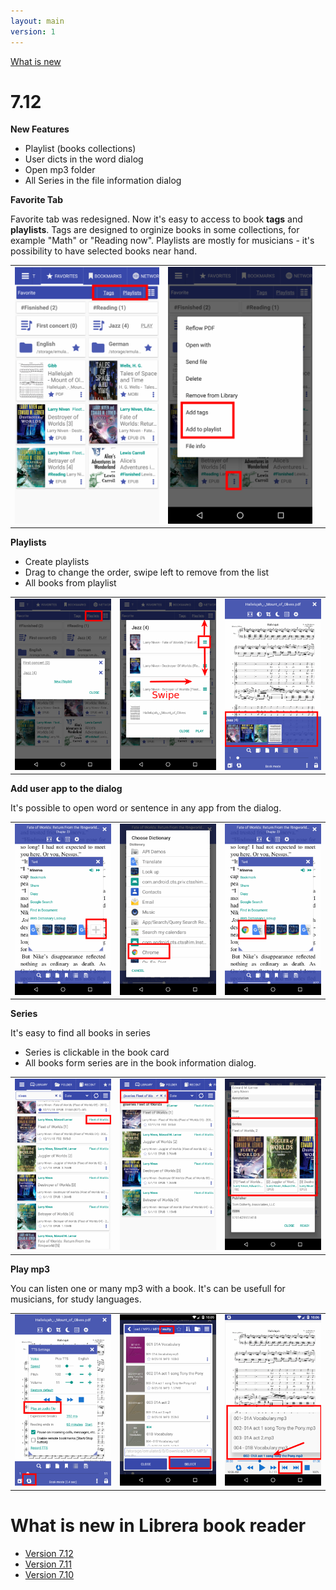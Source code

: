 ```yaml
---
layout: main
version: 1
---
```

[What is new](/wiki/what-is-new)

# 7.12

**New Features**

* Playlist (books collections)
* User dicts in the word dialog 
* Open mp3 folder
* All Series in the file information dialog



**Favorite Tab**

Favorite tab was redesigned. Now it's easy to access to book **tags** and **playlists**.
Tags are designed to orginize books in some collections, for example "Math" or "Reading now".
Playlists are mostly for musicians - it's possibility to have selected books near hand.


||||
|-|-|-|
|![](1.png)|![](2.png)||

**Playlists**

* Create playlists
* Drag to change the order, swipe left to remove from the list
* All books from playlist

||||
|-|-|-|
|![](4.png)|![](5.png)|![](6.png)|

**Add user app to the dialog**

It's possible to open word or sentence in any app from the dialog.

||||
|-|-|-|
|![](7.png)|![](8.png)|![](9.png)|

**Series**

It's easy to find all books in series

* Series is clickable in the book card
* All books form series are in the book information dialog.

||||
|-|-|-|
|![](10.png)|![](11.png)|![](12.png)|

**Play mp3**

You can listen one or many mp3 with a book.
It's can be usefull for musicians, for study languages.

||||
|-|-|-|
|![](13.png)|![](14.png)|![](15.png)|



# What is new in Librera book reader

* [Version 7.12](/wiki/what-is-new/7.12/)
* [Version 7.11](/wiki/what-is-new/7.11/)
* [Version 7.10](/wiki/what-is-new/7.10/)


